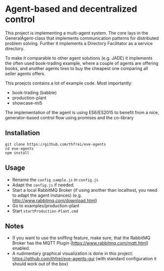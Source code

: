 Agent-based and decentralized control
========================

This project is implementing a multi-agent system.
The core lays in the GeneralAgent-class that implements communication patterns for distributed problem solving.
Further it implements a Directory Facilitator as a service directory.

To make it comparable to other agent solutions (e.g. JADE) it implements the often used book-trading example, where a 
couple of agents are offering books, and another agents tires to buy the cheapest one comparing all seller agents offers.

This proejcts contains a lot of example code. Most importantly:
* book-trading (babble)
* production-plant
* showcase-mi5

The implementation of the agent is using ES6/ES2015 to benefit from a nice, generator-based control flow using promises 
and the co-library

Installation
-------------

```
git clone https://github.com/thfrei/eve-agents
cd eve-agents
npm install
```

Usage
-------

* Rename the `config.sample.js` in `config.js`
* Adapt the `config.js` if needed.
* Start a local RabbitMQ Broker (if using another than localhost, you need to adapt the agent instances) (e.g. 
http://www.rabbitmq.com/download.html)
* Go to examples/production-plant
* Start `startProduction-Plant.cmd`

Notes
-------
* If you want to use the sniffing feature, make sure, that the RabbitMQ Broker has the MQTT Plugin 
(https://www.rabbitmq.com/mqtt.html) enabled.
* A rudimentary graphical visualization is done in this project: https://github.com/thfrei/eve-agents-gui 
(with standard configuration it should work out of the box)
